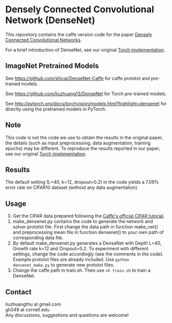 # Densely Connected Convolutional Network (DenseNet)
This repository contains the caffe version code for the paper [Densely Connected Convolutional Networks](http://arxiv.org/abs/1608.06993). 

For a brief introduction of DenseNet, see our original [Torch implementation](https://github.com/liuzhuang13/DenseNet).

## ImageNet Pretrained Models
See https://github.com/shicai/DenseNet-Caffe for caffe prototxt and pre-trained models.

See https://github.com/liuzhuang13/DenseNet for Torch pre-trained models.

See http://pytorch.org/docs/torchvision/models.html?highlight=densenet for directly using the pretrained models in PyTorch.


## Note
This code is not the code we use to obtain the results in the original paper, the details (such as input preprocessing, data augmentation, training epochs) may be different. To reproduce the results reported in our paper, see our original [Torch implementation](https://github.com/liuzhuang13/DenseNet).

## Results
The default setting (L=40, k=12, dropout=0.2) in the code yields a 7.09% error rate on CIFAR10 dataset (without any data augmentation).


## Usage 
0. Get the CIFAR data prepared following the [Caffe's official CIFAR tutorial](http://caffe.berkeleyvision.org/gathered/examples/cifar10.html).
1. make\_densenet.py contains the code to generate the network and solver prototxt file. First change the data path in function make\_net() and preprocessing mean file in function densenet() to your own path of corresponding data file.
2. By default make\_densenet.py generates a DenseNet with Depth L=40, Growth rate k=12 and Dropout=0.2. To experiment with different settings, change the code accordingly (see the comments in the code). Example prototxt files are already included. Use ```python densenet_make.py``` to generate new prototxt files.
3. Change the caffe path in train.sh. Then use ```sh train.sh``` to train a DenseNet.

## Contact
liuzhuangthu at gmail.com  
gh349 at cornell.edu   
Any discussions, suggestions and questions are welcome!



